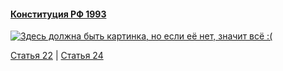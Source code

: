 #### [Конституция РФ 1993](https://lalawland.github.io/eurasia/russia/const)

[![Здесь должна быть картинка, но если её нет, значит всё :(](https://sun9-east.userapi.com/sun9-25/s/v1/ig2/2D_oQxwZMy4NoMyBw0H_7XGxu8p14fVFTxJdcxt_0tbP5FLTWpdPO65fUkzC6yJk2sV10gdip6QYUOz7ETXteyL0.jpg?size=1280x720&quality=95&type=album)](https://sun9-east.userapi.com/sun9-25/s/v1/ig2/2D_oQxwZMy4NoMyBw0H_7XGxu8p14fVFTxJdcxt_0tbP5FLTWpdPO65fUkzC6yJk2sV10gdip6QYUOz7ETXteyL0.jpg?size=1280x720&quality=95&type=album)

[Статья 22](https://lalawland.github.io/eurasia/russia/const/art22) | [Статья 24](https://lalawland.github.io/eurasia/russia/const/art24)
